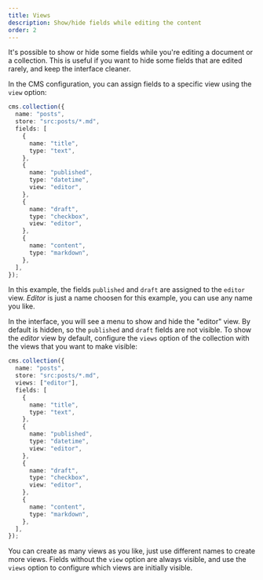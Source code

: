 ```yaml
---
title: Views
description: Show/hide fields while editing the content
order: 2
---
```


It's possible to show or hide some fields while you're editing a document or a
collection. This is useful if you want to hide some fields that are edited
rarely, and keep the interface cleaner.

In the CMS configuration, you can assign fields to a specific view using the
`view` option:

```ts
cms.collection({
  name: "posts",
  store: "src:posts/*.md",
  fields: [
    {
      name: "title",
      type: "text",
    },
    {
      name: "published",
      type: "datetime",
      view: "editor",
    },
    {
      name: "draft",
      type: "checkbox",
      view: "editor",
    },
    {
      name: "content",
      type: "markdown",
    },
  ],
});
```

In this example, the fields `published` and `draft` are assigned to the `editor`
view. _Editor_ is just a name choosen for this example, you can use any name you
like.

In the interface, you will see a menu to show and hide the "editor" view. By
default is hidden, so the `published` and `draft` fields are not visible. To
show the _editor_ view by default, configure the `views` option of the
collection with the views that you want to make visible:

```ts
cms.collection({
  name: "posts",
  store: "src:posts/*.md",
  views: ["editor"],
  fields: [
    {
      name: "title",
      type: "text",
    },
    {
      name: "published",
      type: "datetime",
      view: "editor",
    },
    {
      name: "draft",
      type: "checkbox",
      view: "editor",
    },
    {
      name: "content",
      type: "markdown",
    },
  ],
});
```

You can create as many views as you like, just use different names to create
more views. Fields without the `view` option are always visible, and use the
`views` option to configure which views are initially visible.
